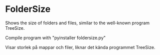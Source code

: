# FolderSize
Shows the size of folders and files, similar to the well-known program TreeSize.

Compile program with "pyinstaller foldersize.py"

Visar storlek på mappar och filer, liknar det kända programmet TreeSize.

